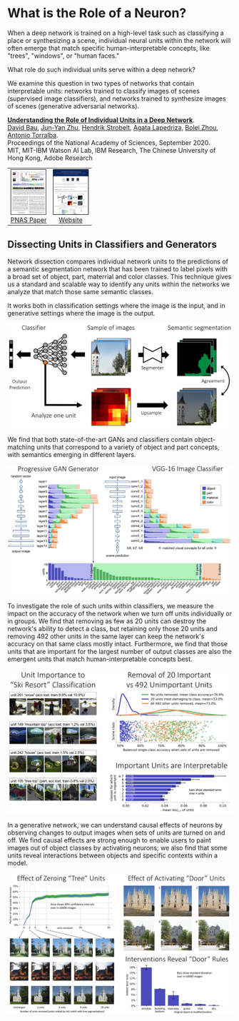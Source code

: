 # What is the Role of a Neuron?

When a deep network is trained on a high-level task such as classifying a place or synthesizing a scene, individual neural units within the network will often emerge that match specific human-interpretable concepts, like "trees", "windows", or "human faces."

What role do such individual units serve within a deep network?

We examine this question in two types of networks that contain interpretable units: networks trained to classify images of scenes (supervised image classifiers), and networks trained to synthesize images of scenes (generative adversarial networks).

[**Understanding the Role of Individual Units in a Deep Network**](https://dissect.csail.mit.edu/).<br>
[David Bau](https://people.csail.mit.edu/davidbau/home/), [Jun-Yan Zhu](https://www.cs.cmu.edu/~junyanz/), [Hendrik Strobelt](http://hendrik.strobelt.com/), [Agata Lapedriza](https://www.media.mit.edu/people/agata/overview/), [Bolei Zhou](http://bzhou.ie.cuhk.edu.hk/), [Antonio Torralba](http://web.mit.edu/torralba/www/). <br>
Proceedings of the National Academy of Sciences, September 2020.<br>
MIT, MIT-IBM Watson AI Lab, IBM Research, The Chinese University of Hong Kong, Adobe Research

<table><tr>
<td><center><a href="https://doi.org/10.1073/pnas.1907375117"><img height="100" width="78" src="www/paper-thumb.png" style="border:1px solid" style="border:1px solid black"><br>PNAS Paper</a></center></td>
<td><center><a href="https://dissect.csail.mit.edu/" class="d-inline-block p-3 align-top"><img height="100" width="78" src="www/website-thumb.png" style="border:1px solid black"><br>Website</a></center></td>
</tr></table>


## Dissecting Units in Classifiers and Generators

Network dissection compares individual network units to the predictions of a semantic segmentation network that has been trained to label pixels with a broad set of object, part, materrial and color classes. This technique gives us a standard and scalable way to identify any units within the networks we analyze that match those same semantic classes.

It works both in classification settings where the image is the input, and in generative settings where the image is the output.

![Dissection](/www/classifier-dissection.png)

We find that both state-of-the-art GANs and classifiers contain object-matching units that correspond to a variety of object and part concepts, with semantics emerging in different layers.

![Comparing a Classifier to a Generator](/www/dissection-compare.png)

To investigate the role of such units within classifiers, we measure the impact on the accuracy of the network when we turn off units individually or in groups. We find that removing as few as 20 units can destroy the network's ability to detect a class, but retaining only those 20 units and removing 492 other units in the same layer can keep the network's accuracy on that same class mostly intact. Furthermore, we find that those units that are important for the largest number of output classes are also the emergent units that match human-interpretable concepts best.

![Classifier Intervention Experiments](/www/classifier-intervention.png)

In a generative network, we can understand causal effects of neurons by observing changes to output images when sets of units are turned on and off. We find causal effects are strong enough to enable users to paint images out of object classes by activating neurons; we also find that some units reveal interactions between objects and specific contexts within a model.

![Genereator Intervention Experiments](/www/generator-intervention.png)
